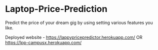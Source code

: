 # Laptop-Price-Prediction
Predict the price of your dream gig by using setting various features you like.

Deployed website - https://lappypricepredictor.herokuapp.com/ OR https://lpp-campusx.herokuapp.com/
